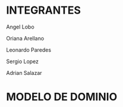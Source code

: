 # INTEGRANTES

Angel Lobo

Oriana Arellano

Leonardo Paredes 

Sergio Lopez

Adrian Salazar 

# MODELO DE DOMINIO

